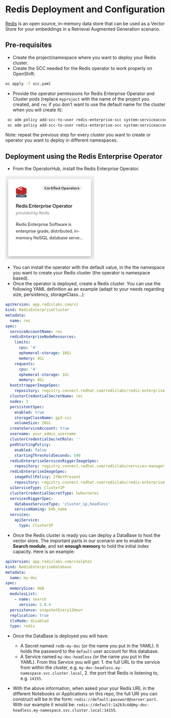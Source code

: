 # Redis Deployment and Configuration

[Redis](https://redis.io/) is an open source, in-memory data store that can be used as a Vector Store for your embeddings in a Retrieval Augmented Generation scenario.

## Pre-requisites

- Create the project/namespace where you want to deploy your Redis cluster.
- Create the SCC needed for the Redis operator to work properly on OpenShift:

```bash
oc apply -f scc.yaml
```

- Provide the operator permissions for Redis Enterprise Operator and Cluster pods (replace `myproject` with the name of the project you created, and `rec` if you don't want to use the default name for the cluster when you will create it):

```bash
 oc adm policy add-scc-to-user redis-enterprise-scc system:serviceaccount:myproject:redis-enterprise-operator
 oc adm policy add-scc-to-user redis-enterprise-scc system:serviceaccount:myproject:rec
```

Note: repeat the previous step for every cluster you want to create or operator you want to deploy in different namespaces.

## Deployment using the Redis Enterprise Operator

- From the OperatorHub, install the Redis Enterprise Operator.

![Redis Operator](img/redis-operator.png)

- You can install the operator with the default value, in the the namespace you want to create your Redis cluster (the operator is namespace based).
- Once the operator is deployed, create a Redis cluster. You can use the following YAML definition as an example (adapt to your needs regarding size, persistency, storageClass...):

```yaml
apiVersion: app.redislabs.com/v1
kind: RedisEnterpriseCluster
metadata:
  name: rec
spec:
  serviceAccountName: rec
  redisEnterpriseNodeResources:
    limits:
      cpu: '4'
      ephemeral-storage: 10Gi
      memory: 4Gi
    requests:
      cpu: '4'
      ephemeral-storage: 1Gi
      memory: 4Gi
  bootstrapperImageSpec:
    repository: registry.connect.redhat.com/redislabs/redis-enterprise-operator
  clusterCredentialSecretName: rec
  nodes: 3
  persistentSpec:
    enabled: true
    storageClassName: gp3-csi
    volumeSize: 20Gi
  createServiceAccount: true
  username: your_admin_username
  clusterCredentialSecretRole: ''
  podStartingPolicy:
    enabled: false
    startingThresholdSeconds: 540
  redisEnterpriseServicesRiggerImageSpec:
    repository: registry.connect.redhat.com/redislabs/services-manager
  redisEnterpriseImageSpec:
    imagePullPolicy: IfNotPresent
    repository: registry.connect.redhat.com/redislabs/redis-enterprise
  uiServiceType: ClusterIP
  clusterCredentialSecretType: kubernetes
  servicesRiggerSpec:
    databaseServiceType: 'cluster_ip,headless'
    serviceNaming: bdb_name
  services:
    apiService:
      type: ClusterIP
```

- Once the Redis cluster is ready you can deploy a DataBase to host the vector store. The important parts in our scenario are to enable the **Search module**, and set **enough memory** to hold the initial index capacity. Here is an example:

```yaml
apiVersion: app.redislabs.com/v1alpha1
kind: RedisEnterpriseDatabase
metadata:
  name: my-doc
spec:
  memorySize: 4GB
  modulesList:
    - name: search
      version: 2.8.4
  persistence: snapshotEvery12Hour
  replication: true
  tlsMode: disabled
  type: redis
```

- Once the DataBase is deployed you will have:
  - A Secret named `redb-my-doc` (or the name you put in the YAML). It holds the password to the `default` user account for this database.
  - A Service named `my-doc-headless` (or the name you put in the YAML). From this Service you will get: 1. the full URL to the service from within the cluster, e.g. `my-doc-headless.my-namespace.svc.cluster.local`, 2. the port that Redis is listening to, e.g. `14155`.

- With the above information, when asked your your Redis URL in the different Notebooks or Applications on this repo, the full URI you can construct will be in the form: `redis://default:password@server:port`. With our example it would be: `redis://default:1a2b3c4d@my-doc-headless.my-namespace.svc.cluster.local:14155`.
